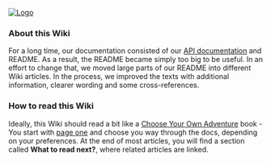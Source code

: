 [![Logo](https://github.com/python-telegram-bot/logos/raw/master/logo-text/png/ptb-logo-text_768.png)](https://python-telegram-bot.org/)

### About this Wiki
For a long time, our documentation consisted of our [API documentation](http://python-telegram-bot.readthedocs.io/) and README. As a result, the README became simply too big to be useful. In an effort to change that, we moved large parts of our README into different Wiki articles. In the process, we improved the texts with additional information, clearer wording and some cross-references. 

### How to read this Wiki
Ideally, this Wiki should read a bit like a [Choose Your Own Adventure](https://en.wikipedia.org/wiki/Choose_Your_Own_Adventure) book - You start with [page one](https://github.com/python-telegram-bot/python-telegram-bot/wiki/Introduction-to-the-API) and choose you way through the docs, depending on your preferences. At the end of most articles, you will find a section called **What to read next?**, where related articles are linked.